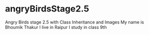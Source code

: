 # angryBirdsStage2.5
Angry Birds stage 2.5 with Class Inheritance and Images
My name is Bhoumik Thakur
I live in Raipur 
I study in class 9th

